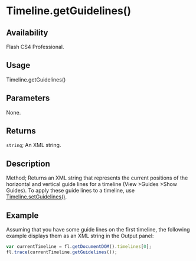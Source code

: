# Timeline.getGuidelines()

## Availability

Flash CS4 Professional.

## Usage

Timeline.getGuidelines()

## Parameters

None.

## Returns

`string`; An XML string.

## Description

Method; Returns an XML string that represents the current positions of the horizontal and vertical guide lines for a timeline (View >Guides >Show Guides). To apply these guide lines to a timeline, use [Timeline.setGuidelines()](../Timeline_object/Timeline44.md).

## Example

Assuming that you have some guide lines on the first timeline, the following example displays them as an XML string in the Output panel:

```javascript
var currentTimeline = fl.getDocumentDOM().timelines[0];
fl.trace(currentTimeline.getGuidelines());
```
